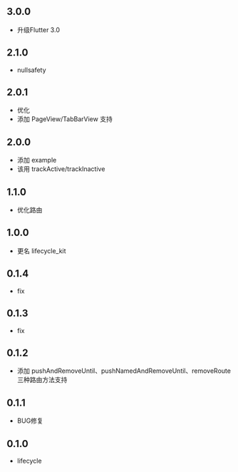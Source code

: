 ## 3.0.0

* 升级Flutter 3.0

## 2.1.0

* nullsafety

## 2.0.1

* 优化
* 添加 PageView/TabBarView 支持

## 2.0.0

* 添加 example
* 该用 trackActive/trackInactive

## 1.1.0

* 优化路由

## 1.0.0

* 更名 lifecycle_kit

## 0.1.4

* fix

## 0.1.3

* fix

## 0.1.2

* 添加 pushAndRemoveUntil、pushNamedAndRemoveUntil、removeRoute 三种路由方法支持

## 0.1.1

* BUG修复

## 0.1.0

* lifecycle
